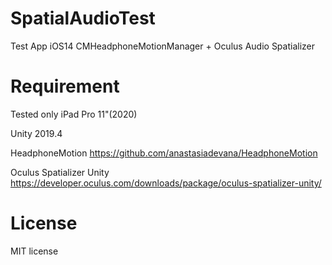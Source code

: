 # SpatialAudioTest

Test App iOS14 CMHeadphoneMotionManager + Oculus Audio Spatializer

# Requirement

Tested only iPad Pro 11"(2020)

Unity 2019.4

HeadphoneMotion
https://github.com/anastasiadevana/HeadphoneMotion

Oculus Spatializer Unity
https://developer.oculus.com/downloads/package/oculus-spatializer-unity/

# License

MIT license